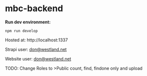 # mbc-backend

**Run dev environment:**
```
npm run develop
```
Hosted at: http://localhost:1337

Strapi user: don@westland.net

Website user: don@westland.net

TODO:
Change Roles to >Public count, find, findone only and upload


